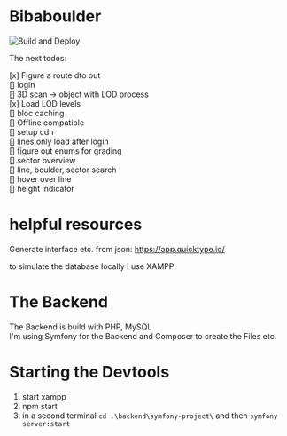 # Bibaboulder

![Build and Deploy](https://github.com/thecell/bi-ba-boulder/actions/workflows/build-and-publish.yml/badge.svg)

The next todos:

[x] Figure a route dto out  
[] login  
[] 3D scan -> object with LOD process  
[x] Load LOD levels  
[] bloc caching  
[] Offline compatible  
[] setup cdn  
[] lines only load after login  
[] figure out enums for grading  
[] sector overview  
[] line, boulder, sector search  
[] hover over line  
[] height indicator  

# helpful resources
Generate interface etc. from json: https://app.quicktype.io/

to simulate the database locally I use XAMPP

# The Backend
The Backend is build with PHP, MySQL   
I'm using Symfony for the Backend and Composer to create the Files etc.

# Starting the Devtools
1. start xampp
2. npm start
3. in a second terminal `cd .\backend\symfony-project\` and then `symfony server:start`
